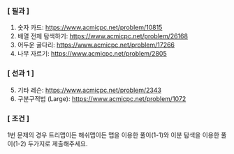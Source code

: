 ### [ 필과 ]
1. 숫자 카드: https://www.acmicpc.net/problem/10815
2. 배열 전체 탐색하기: https://www.acmicpc.net/problem/26168
3. 어두운 굴다리: https://www.acmicpc.net/problem/17266
4. 나무 자르기: https://www.acmicpc.net/problem/2805

### [ 선과 1 ]
5. 기타 레슨: https://www.acmicpc.net/problem/2343
6. 구분구적법 (Large): https://www.acmicpc.net/problem/1072

### [ 조건 ]
1번 문제의 경우 트리맵이든 해쉬맵이든 맵을 이용한 풀이(1-1)와 이분 탐색을 이용한 풀이(1-2) 두가지로 제출해주세요.